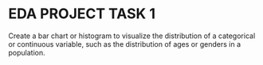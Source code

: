 # EDA PROJECT TASK 1
Create a bar chart or histogram to visualize the distribution of a categorical or continuous variable, such as the distribution of ages or genders in a population.
